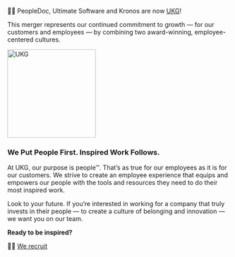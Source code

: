 🙋‍♀️ PeopleDoc, Ultimate Software and Kronos are now [UKG](https://www.ukg.com)!

This merger represents our continued commitment to growth — for our customers and employees — by combining two award-winning, employee-centered cultures.

[<img style="width:200px" src="https://www.ukg.com/themes/custom/canopy_theme/app/files/images/logos/ukg_logo.svg" alt="UKG" />](https://www.ukg.com)

### We Put People First. Inspired Work Follows.

At UKG, our purpose is people™. That’s as true for our employees as it is for our customers. We strive to create an employee experience that equips and empowers our people with the tools and resources they need to do their most inspired work.

Look to your future. If you’re interested in working for a company that truly invests in their people — to create a culture of belonging and innovation — we want you on our team.

**Ready to be inspired?**

👩‍💻 [We recruit](https://careers.ukg.com/careers/SearchJobs/?3_35_3=4066253)
